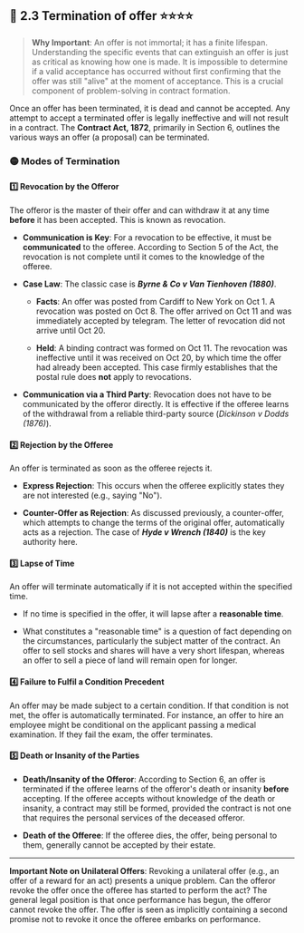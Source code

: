 ## 📌 2.3 Termination of offer ⭐⭐⭐⭐

>**Why Important**: An offer is not immortal; it has a finite lifespan. Understanding the specific events that can extinguish an offer is just as critical as knowing how one is made. It is impossible to determine if a valid acceptance has occurred without first confirming that the offer was still "alive" at the moment of acceptance. This is a crucial component of problem-solving in contract formation.

Once an offer has been terminated, it is dead and cannot be accepted. Any attempt to accept a terminated offer is legally ineffective and will not result in a contract. The **Contract Act, 1872**, primarily in Section 6, outlines the various ways an offer (a proposal) can be terminated.

### 🟡 Modes of Termination

#### 1️⃣ Revocation by the Offeror 
The offeror is the master of their offer and can withdraw it at any time **before** it has been accepted. This is known as revocation.

- **Communication is Key**: For a revocation to be effective, it must be **communicated** to the offeree. According to Section 5 of the Act, the revocation is not complete until it comes to the knowledge of the offeree.
    
- **Case Law**: The classic case is **_Byrne & Co v Van Tienhoven (1880)_**.
    
    - **Facts**: An offer was posted from Cardiff to New York on Oct 1. A revocation was posted on Oct 8. The offer arrived on Oct 11 and was immediately accepted by telegram. The letter of revocation did not arrive until Oct 20.
        
    - **Held**: A binding contract was formed on Oct 11. The revocation was ineffective until it was received on Oct 20, by which time the offer had already been accepted. This case firmly establishes that the postal rule does **not** apply to revocations.
        
- **Communication via a Third Party**: Revocation does not have to be communicated by the offeror directly. It is effective if the offeree learns of the withdrawal from a reliable third-party source (_Dickinson v Dodds (1876)_).
    

#### 2️⃣ Rejection by the Offeree 
An offer is terminated as soon as the offeree rejects it.

- **Express Rejection**: This occurs when the offeree explicitly states they are not interested (e.g., saying "No").
    
- **Counter-Offer as Rejection**: As discussed previously, a counter-offer, which attempts to change the terms of the original offer, automatically acts as a rejection. The case of **_Hyde v Wrench (1840)_** is the key authority here.
    

#### 3️⃣ Lapse of Time 
An offer will terminate automatically if it is not accepted within the specified time.

- If no time is specified in the offer, it will lapse after a **reasonable time**.
    
- What constitutes a "reasonable time" is a question of fact depending on the circumstances, particularly the subject matter of the contract. An offer to sell stocks and shares will have a very short lifespan, whereas an offer to sell a piece of land will remain open for longer.
    

#### 4️⃣ Failure to Fulfil a Condition Precedent 
An offer may be made subject to a certain condition. If that condition is not met, the offer is automatically terminated. For instance, an offer to hire an employee might be conditional on the applicant passing a medical examination. If they fail the exam, the offer terminates.

#### 5️⃣ Death or Insanity of the Parties

- **Death/Insanity of the Offeror**: According to Section 6, an offer is terminated if the offeree learns of the offeror's death or insanity **before** accepting. If the offeree accepts without knowledge of the death or insanity, a contract may still be formed, provided the contract is not one that requires the personal services of the deceased offeror.
    
- **Death of the Offeree**: If the offeree dies, the offer, being personal to them, generally cannot be accepted by their estate.
    

---

**Important Note on Unilateral Offers**: Revoking a unilateral offer (e.g., an offer of a reward for an act) presents a unique problem. Can the offeror revoke the offer once the offeree has started to perform the act? The general legal position is that once performance has begun, the offeror cannot revoke the offer. The offer is seen as implicitly containing a second promise not to revoke it once the offeree embarks on performance.